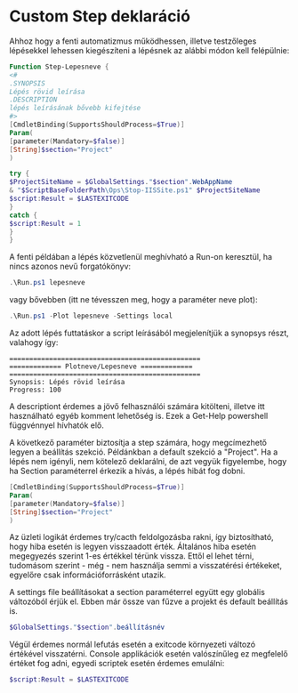 # Custom Step deklaráció 

Ahhoz hogy a fenti automatizmus működhessen, illetve testzőleges lépésekkel lehessen kiegészíteni a lépésnek az alábbi módon kell felépülnie:

```powershell
Function Step-Lepesneve {
<#
.SYNOPSIS
Lépés rövid leírása
.DESCRIPTION
lépés leírásának bővebb kifejtése
#>
[CmdletBinding(SupportsShouldProcess=$True)]
Param(
[parameter(Mandatory=$false)]
[String]$section="Project"
)

try {
$ProjectSiteName = $GlobalSettings."$section".WebAppName
& "$ScriptBaseFolderPath\Ops\Stop-IISSite.ps1" $ProjectSiteName
$script:Result = $LASTEXITCODE
}
catch {
$script:Result = 1
}
}
```

A fenti példában a lépés közvetlenül meghívható a Run-on keresztül, ha nincs azonos nevű forgatókönyv:
```powershell
.\Run.ps1 lepesneve
```

vagy bővebben (itt ne tévesszen meg, hogy a paraméter neve plot):
```powershell
.\Run.ps1 -Plot lepesneve -Settings local
```

Az adott lépés futtatáskor a script leírásából megjelenítjük a synopsys részt, valahogy így:

```console
================================================
============= Plotneve/Lepesneve =============
================================================
Synopsis: Lépés rövid leírása
Progress: 100
```

A descriptiont érdemes a jövő felhasználói számára kitölteni, illetve itt használható egyéb komment lehetőség is. Ezek a Get-Help powershell függvénnyel hívhatók elő.

A következő paraméter biztosítja a step számára, hogy megcímezhető legyen a beállítás szekció. Példánkban a default szekció a "Project". Ha a lépés nem igényli, nem kötelező deklarálni, de azt vegyük figyelembe, hogy ha Section paraméterrel érkezik a hívás, a lépés hibát fog dobni.
```powershell
[CmdletBinding(SupportsShouldProcess=$True)]
Param(
[parameter(Mandatory=$false)]
[String]$section="Project"
)
```

Az üzleti logikát érdemes try/cacth feldolgozásba rakni, így biztosítható, hogy hiba esetén is legyen visszaadott érték. Általános hiba esetén megegyezés szerint 1-es értékkel térünk vissza. Ettől el lehet térni, tudomásom szerint - még - nem használja semmi a visszatérési értékeket, egyelőre csak információforrásként utazik.

A settings file beállításokat a section paraméterrel együtt egy globális változóból érjük el. Ebben már össze van fűzve a projekt és default beállítás is.
```powershell
$GlobalSettings."$section".beállításnév
```

Végül érdemes normál lefutás esetén a exitcode környezeti változó értékével visszatérni. Console applikációk esetén valószínűleg ez megfelelő értéket fog adni, egyedi scriptek esetén érdemes emulálni:
```powershell
$script:Result = $LASTEXITCODE
```